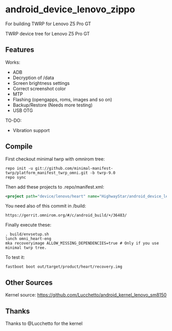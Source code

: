 # android_device_lenovo_zippo
For building TWRP for Lenovo Z5 Pro GT

TWRP device tree for Lenovo Z5 Pro GT

## Features

Works:

- ADB
- Decryption of /data
- Screen brightness settings
- Correct screenshot color
- MTP
- Flashing (opengapps, roms, images and so on)
- Backup/Restore (Needs more testing)
- USB OTG

TO-DO:

- Vibration support

## Compile

First checkout minimal twrp with omnirom tree:

```
repo init -u git://github.com/minimal-manifest-twrp/platform_manifest_twrp_omni.git -b twrp-9.0
repo sync
```

Then add these projects to .repo/manifest.xml:

```xml
<project path="device/lenovo/heart" name="HighwayStar/android_device_lenovo_heart-twrp" remote="github" revision="android-9.0" />
```

You need also of this commit in /build:

```
https://gerrit.omnirom.org/#/c/android_build/+/36483/
```


Finally execute these:

```
. build/envsetup.sh
lunch omni_heart-eng
mka recoveryimage ALLOW_MISSING_DEPENDENCIES=true # Only if you use minimal twrp tree.
```

To test it:

```
fastboot boot out/target/product/heart/recovery.img
```

## Other Sources

Kernel source: https://github.com/Lucchetto/android_kernel_lenovo_sm8150

## Thanks

Thanks to @Lucchetto for the kernel
